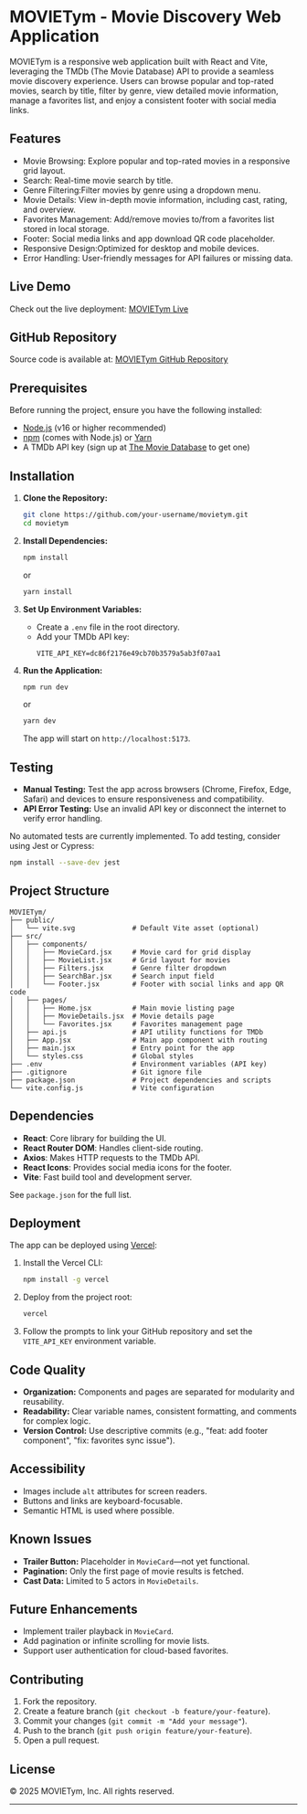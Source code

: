 
# MOVIETym - Movie Discovery Web Application

MOVIETym is a responsive web application built with React and Vite, leveraging the TMDb (The Movie Database) API to provide a seamless movie discovery experience. Users can browse popular and top-rated movies, search by title, filter by genre, view detailed movie information, manage a favorites list, and enjoy a consistent footer with social media links.

## Features

- Movie Browsing: Explore popular and top-rated movies in a responsive grid layout.
- Search: Real-time movie search by title.
- Genre Filtering:Filter movies by genre using a dropdown menu.
- Movie Details: View in-depth movie information, including cast, rating, and overview.
- Favorites Management: Add/remove movies to/from a favorites list stored in local storage.
- Footer: Social media links and app download QR code placeholder.
- Responsive Design:Optimized for desktop and mobile devices.
- Error Handling: User-friendly messages for API failures or missing data.

## Live Demo

Check out the live deployment: [MOVIETym Live](https://your-vercel-deployment-link.vercel.app) <!-- Replace with your Vercel or other deployment link -->

## GitHub Repository

Source code is available at: [MOVIETym GitHub Repository](https://github.com/your-username/movietym) <!-- Replace with your GitHub repository URL -->

## Prerequisites

Before running the project, ensure you have the following installed:

- [Node.js](https://nodejs.org/) (v16 or higher recommended)
- [npm](https://www.npmjs.com/) (comes with Node.js) or [Yarn](https://yarnpkg.com/)
- A TMDb API key (sign up at [The Movie Database](https://www.themoviedb.org/) to get one)

## Installation

1. **Clone the Repository:**
   ```bash
   git clone https://github.com/your-username/movietym.git
   cd movietym
   ```

2. **Install Dependencies:**
   ```bash
   npm install
   ```
   or
   ```bash
   yarn install
   ```

3. **Set Up Environment Variables:**
   - Create a `.env` file in the root directory.
   - Add your TMDb API key:
     ```
     VITE_API_KEY=dc86f2176e49cb70b3579a5ab3f07aa1
     ```

4. **Run the Application:**
   ```bash
   npm run dev
   ```
   or
   ```bash
   yarn dev
   ```
   The app will start on `http://localhost:5173`.

## Testing

- **Manual Testing:** Test the app across browsers (Chrome, Firefox, Edge, Safari) and devices to ensure responsiveness and compatibility.
- **API Error Testing:** Use an invalid API key or disconnect the internet to verify error handling.

No automated tests are currently implemented. To add testing, consider using Jest or Cypress:

```bash
npm install --save-dev jest
```

## Project Structure

```
MOVIETym/
├── public/
│   └── vite.svg              # Default Vite asset (optional)
├── src/
│   ├── components/
│   │   ├── MovieCard.jsx     # Movie card for grid display
│   │   ├── MovieList.jsx     # Grid layout for movies
│   │   ├── Filters.jsx       # Genre filter dropdown
│   │   ├── SearchBar.jsx     # Search input field
│   │   └── Footer.jsx        # Footer with social links and app QR code
│   ├── pages/
│   │   ├── Home.jsx          # Main movie listing page
│   │   ├── MovieDetails.jsx  # Movie details page
│   │   └── Favorites.jsx     # Favorites management page
│   ├── api.js                # API utility functions for TMDb
│   ├── App.jsx               # Main app component with routing
│   ├── main.jsx              # Entry point for the app
│   └── styles.css            # Global styles
├── .env                      # Environment variables (API key)
├── .gitignore                # Git ignore file
├── package.json              # Project dependencies and scripts
└── vite.config.js            # Vite configuration
```

## Dependencies

- **React**: Core library for building the UI.
- **React Router DOM**: Handles client-side routing.
- **Axios**: Makes HTTP requests to the TMDb API.
- **React Icons**: Provides social media icons for the footer.
- **Vite**: Fast build tool and development server.

See `package.json` for the full list.

## Deployment

The app can be deployed using [Vercel](https://vercel.com/):

1. Install the Vercel CLI:
   ```bash
   npm install -g vercel
   ```

2. Deploy from the project root:
   ```bash
   vercel
   ```

3. Follow the prompts to link your GitHub repository and set the `VITE_API_KEY` environment variable.

## Code Quality

- **Organization:** Components and pages are separated for modularity and reusability.
- **Readability:** Clear variable names, consistent formatting, and comments for complex logic.
- **Version Control:** Use descriptive commits (e.g., "feat: add footer component", "fix: favorites sync issue").

## Accessibility

- Images include `alt` attributes for screen readers.
- Buttons and links are keyboard-focusable.
- Semantic HTML is used where possible.

## Known Issues

- **Trailer Button:** Placeholder in `MovieCard`—not yet functional.
- **Pagination:** Only the first page of movie results is fetched.
- **Cast Data:** Limited to 5 actors in `MovieDetails`.

## Future Enhancements

- Implement trailer playback in `MovieCard`.
- Add pagination or infinite scrolling for movie lists.
- Support user authentication for cloud-based favorites.

## Contributing

1. Fork the repository.
2. Create a feature branch (`git checkout -b feature/your-feature`).
3. Commit your changes (`git commit -m "Add your message"`).
4. Push to the branch (`git push origin feature/your-feature`).
5. Open a pull request.

## License

© 2025 MOVIETym, Inc. All rights reserved.

---

